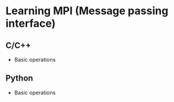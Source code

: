 # Learning MPI (Message passing interface)

## C/C++

- Basic operations

## Python

- Basic operations
